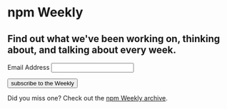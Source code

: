 <hgroup>
  <h1>npm Weekly</h1>
  <h2>Find out what we've been working on, thinking about, and talking about every week.</h2>
</hgroup>

<form action="//npmjs.us9.list-manage.com/subscribe/post?u=077dfd41302a71310cef619e5&amp;id=e17fe5d778" method="post" id="mc-embedded-subscribe-form" name="mc-embedded-subscribe-form" class="validate" target="_blank" novalidate>

  <label for="mce-EMAIL">Email Address</label>
  <input type="email" value="" name="EMAIL" class="required email" id="mce-EMAIL" required="required" autocorrect="off" autocapitalize="off">

  <div id="mce-responses" class="clear">
    <div class="response" id="mce-error-response" style="display:none"></div>
    <div class="response" id="mce-success-response" style="display:none"></div>
  </div>

  <!-- real people should not fill this in and expect good things - do not remove this or risk form bot signups-->
  <div style="position: absolute; left: -5000px;">
    <input type="text" name="b_077dfd41302a71310cef619e5_e17fe5d778" tabindex="-1" value="">
  </div>

  <div class="clear">
    <input type="submit" value="subscribe to the Weekly" class="full-width" name="subscribe" id="mc-embedded-subscribe" class="button">
  </div>

</form>

<script type='text/javascript' src='//s3.amazonaws.com/downloads.mailchimp.com/js/mc-validate.js'></script>

<p>
  Did you miss one? Check out the <a href="http://us9.campaign-archive2.com/home/?u=077dfd41302a71310cef619e5&id=e17fe5d778" title="View previous campaigns">npm Weekly archive</a>.
</p>
